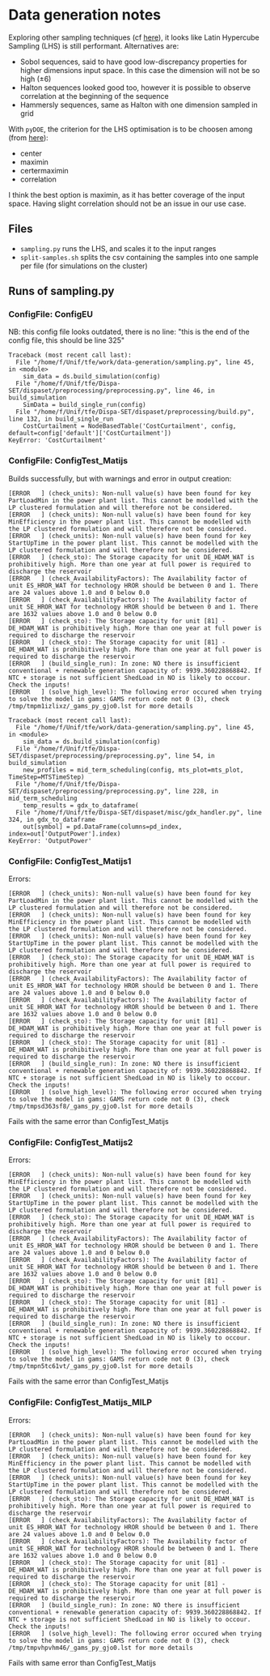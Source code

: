 # Data generation notes

Exploring other sampling techniques (cf [here](https://scikit-optimize.github.io/stable/auto_examples/sampler/initial-sampling-method.html)), it looks like Latin Hypercube Sampling (LHS) is still performant. Alternatives are:

- Sobol sequences, said to have good low-discrepancy properties for higher dimensions input space. In this case the dimension will not be so high (±6)
- Halton sequences looked good too, however it is possible to observe correlation at the beginning of the sequence
- Hammersly sequences, same as Halton with one dimension sampled in grid

With `pyDOE`, the criterion for the LHS optimisation is to be choosen among (from [here](https://pythonhosted.org/pyDOE/randomized.html#latin-hypercube-lhs)):

- center
- maximin
- certermaximin
- correlation

I think the best option is maximin, as it has better coverage of the input space. Having slight correlation should not be an issue in our use case. 

## Files

- `sampling.py` runs the LHS, and scales it to the input ranges
- `split-samples.sh` splits the csv containing the samples into one sample per file (for simulations on the cluster)


## Runs of sampling.py

### ConfigFile: ConfigEU

NB: this config file looks outdated, there is no line: "this is the end of the config file, this should be line 325"

```
Traceback (most recent call last):
  File "/home/f/Unif/tfe/work/data-generation/sampling.py", line 45, in <module>
    sim_data = ds.build_simulation(config)
  File "/home/f/Unif/tfe/Dispa-SET/dispaset/preprocessing/preprocessing.py", line 46, in build_simulation
    SimData = build_single_run(config)
  File "/home/f/Unif/tfe/Dispa-SET/dispaset/preprocessing/build.py", line 132, in build_single_run
    CostCurtailment = NodeBasedTable('CostCurtailment', config, default=config['default']['CostCurtailment'])
KeyError: 'CostCurtailment'
```

### ConfigFile: ConfigTest_Matijs

Builds successfully, but with warnings and error in output creation:

```
[ERROR   ] (check_units): Non-null value(s) have been found for key PartLoadMin in the power plant list. This cannot be modelled with the LP clustered formulation and will therefore not be considered.
[ERROR   ] (check_units): Non-null value(s) have been found for key MinEfficiency in the power plant list. This cannot be modelled with the LP clustered formulation and will therefore not be considered.
[ERROR   ] (check_units): Non-null value(s) have been found for key StartUpTime in the power plant list. This cannot be modelled with the LP clustered formulation and will therefore not be considered.
[ERROR   ] (check_sto): The Storage capacity for unit DE_HDAM_WAT is prohibitively high. More than one year at full power is required to discharge the reservoir
[ERROR   ] (check_AvailabilityFactors): The Availability factor of unit ES_HROR_WAT for technology HROR should be between 0 and 1. There are 24 values above 1.0 and 0 below 0.0
[ERROR   ] (check_AvailabilityFactors): The Availability factor of unit SE_HROR_WAT for technology HROR should be between 0 and 1. There are 1632 values above 1.0 and 0 below 0.0
[ERROR   ] (check_sto): The Storage capacity for unit [81] - DE_HDAM_WAT is prohibitively high. More than one year at full power is required to discharge the reservoir
[ERROR   ] (check_sto): The Storage capacity for unit [81] - DE_HDAM_WAT is prohibitively high. More than one year at full power is required to discharge the reservoir
[ERROR   ] (build_single_run): In zone: NO there is insufficient conventional + renewable generation capacity of: 9939.360228868842. If NTC + storage is not sufficient ShedLoad in NO is likely to occour. Check the inputs!
[ERROR   ] (solve_high_level): The following error occured when trying to solve the model in gams: GAMS return code not 0 (3), check /tmp/tmpm1izlixz/_gams_py_gjo0.lst for more details
```

```
Traceback (most recent call last):
  File "/home/f/Unif/tfe/work/data-generation/sampling.py", line 45, in <module>
    sim_data = ds.build_simulation(config)
  File "/home/f/Unif/tfe/Dispa-SET/dispaset/preprocessing/preprocessing.py", line 54, in build_simulation
    new_profiles = mid_term_scheduling(config, mts_plot=mts_plot, TimeStep=MTSTimeStep)
  File "/home/f/Unif/tfe/Dispa-SET/dispaset/preprocessing/preprocessing.py", line 228, in mid_term_scheduling
    temp_results = gdx_to_dataframe(
  File "/home/f/Unif/tfe/Dispa-SET/dispaset/misc/gdx_handler.py", line 324, in gdx_to_dataframe
    out[symbol] = pd.DataFrame(columns=pd_index, index=out['OutputPower'].index)
KeyError: 'OutputPower'
```

### ConfigFile: ConfigTest_Matijs1

Errors:
```
[ERROR   ] (check_units): Non-null value(s) have been found for key PartLoadMin in the power plant list. This cannot be modelled with the LP clustered formulation and will therefore not be considered.
[ERROR   ] (check_units): Non-null value(s) have been found for key MinEfficiency in the power plant list. This cannot be modelled with the LP clustered formulation and will therefore not be considered.
[ERROR   ] (check_units): Non-null value(s) have been found for key StartUpTime in the power plant list. This cannot be modelled with the LP clustered formulation and will therefore not be considered.
[ERROR   ] (check_sto): The Storage capacity for unit DE_HDAM_WAT is prohibitively high. More than one year at full power is required to discharge the reservoir
[ERROR   ] (check_AvailabilityFactors): The Availability factor of unit ES_HROR_WAT for technology HROR should be between 0 and 1. There are 24 values above 1.0 and 0 below 0.0
[ERROR   ] (check_AvailabilityFactors): The Availability factor of unit SE_HROR_WAT for technology HROR should be between 0 and 1. There are 1632 values above 1.0 and 0 below 0.0
[ERROR   ] (check_sto): The Storage capacity for unit [81] - DE_HDAM_WAT is prohibitively high. More than one year at full power is required to discharge the reservoir
[ERROR   ] (check_sto): The Storage capacity for unit [81] - DE_HDAM_WAT is prohibitively high. More than one year at full power is required to discharge the reservoir
[ERROR   ] (build_single_run): In zone: NO there is insufficient conventional + renewable generation capacity of: 9939.360228868842. If NTC + storage is not sufficient ShedLoad in NO is likely to occour. Check the inputs!
[ERROR   ] (solve_high_level): The following error occured when trying to solve the model in gams: GAMS return code not 0 (3), check /tmp/tmpsd363sf8/_gams_py_gjo0.lst for more details
```

Fails with the same error than ConfigTest_Matijs

### ConfigFile: ConfigTest_Matijs2

Errors: 
```[ERROR   ] (check_units): Non-null value(s) have been found for key PartLoadMin in the power plant list. This cannot be modelled with the LP clustered formulation and will therefore not be considered.
[ERROR   ] (check_units): Non-null value(s) have been found for key MinEfficiency in the power plant list. This cannot be modelled with the LP clustered formulation and will therefore not be considered.
[ERROR   ] (check_units): Non-null value(s) have been found for key StartUpTime in the power plant list. This cannot be modelled with the LP clustered formulation and will therefore not be considered.
[ERROR   ] (check_sto): The Storage capacity for unit DE_HDAM_WAT is prohibitively high. More than one year at full power is required to discharge the reservoir
[ERROR   ] (check_AvailabilityFactors): The Availability factor of unit ES_HROR_WAT for technology HROR should be between 0 and 1. There are 24 values above 1.0 and 0 below 0.0
[ERROR   ] (check_AvailabilityFactors): The Availability factor of unit SE_HROR_WAT for technology HROR should be between 0 and 1. There are 1632 values above 1.0 and 0 below 0.0
[ERROR   ] (check_sto): The Storage capacity for unit [81] - DE_HDAM_WAT is prohibitively high. More than one year at full power is required to discharge the reservoir
[ERROR   ] (check_sto): The Storage capacity for unit [81] - DE_HDAM_WAT is prohibitively high. More than one year at full power is required to discharge the reservoir
[ERROR   ] (build_single_run): In zone: NO there is insufficient conventional + renewable generation capacity of: 9939.360228868842. If NTC + storage is not sufficient ShedLoad in NO is likely to occour. Check the inputs!
[ERROR   ] (solve_high_level): The following error occured when trying to solve the model in gams: GAMS return code not 0 (3), check /tmp/tmpn5tc61vt/_gams_py_gjo0.lst for more details
```

Fails with the same error than ConfigTest_Matijs

### ConfigFile: ConfigTest_Matijs_MILP

Errors: 
```
[ERROR   ] (check_units): Non-null value(s) have been found for key PartLoadMin in the power plant list. This cannot be modelled with the LP clustered formulation and will therefore not be considered.
[ERROR   ] (check_units): Non-null value(s) have been found for key MinEfficiency in the power plant list. This cannot be modelled with the LP clustered formulation and will therefore not be considered.
[ERROR   ] (check_units): Non-null value(s) have been found for key StartUpTime in the power plant list. This cannot be modelled with the LP clustered formulation and will therefore not be considered.
[ERROR   ] (check_sto): The Storage capacity for unit DE_HDAM_WAT is prohibitively high. More than one year at full power is required to discharge the reservoir
[ERROR   ] (check_AvailabilityFactors): The Availability factor of unit ES_HROR_WAT for technology HROR should be between 0 and 1. There are 24 values above 1.0 and 0 below 0.0
[ERROR   ] (check_AvailabilityFactors): The Availability factor of unit SE_HROR_WAT for technology HROR should be between 0 and 1. There are 1632 values above 1.0 and 0 below 0.0
[ERROR   ] (check_sto): The Storage capacity for unit [81] - DE_HDAM_WAT is prohibitively high. More than one year at full power is required to discharge the reservoir
[ERROR   ] (check_sto): The Storage capacity for unit [81] - DE_HDAM_WAT is prohibitively high. More than one year at full power is required to discharge the reservoir
[ERROR   ] (build_single_run): In zone: NO there is insufficient conventional + renewable generation capacity of: 9939.360228868842. If NTC + storage is not sufficient ShedLoad in NO is likely to occour. Check the inputs!
[ERROR   ] (solve_high_level): The following error occured when trying to solve the model in gams: GAMS return code not 0 (3), check /tmp/tmpvhpvhm46/_gams_py_gjo0.lst for more details
```

Fails with same error than ConfigTest_Matijs
